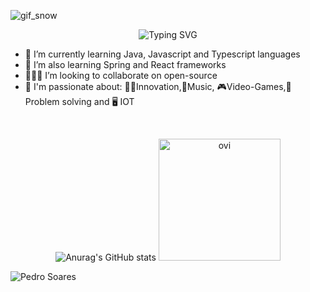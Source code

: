 
![gif_snow](https://github.com/Pedro-Musart/Pedro-Musart/assets/81385823/d910fbbd-f246-4541-b7f6-d6b4c72a4136)


<div align="center">

![Typing SVG](https://readme-typing-svg.demolab.com?font=Fira+Code&weight=600&size=30&pause=100&color=F7F7F7&background=0D1117&center=true&vCenter=true&random=false&width=600&height=100&lines=Hey%2C+my+name+is+Pedro!;Full+Stack+Developer;Good+to+see+you+here!)

</div>

- 📖 I’m currently learning Java, Javascript and Typescript languages
- 📖 I’m also learning Spring and React frameworks
- 👩🏻‍💻 I’m looking to collaborate on open-source
- 🤍 I'm passionate about: 👨‍💻Innovation,🎸Music, 🎮Video-Games,🧩Problem solving and 🖥️ IOT


<br>
<div align="center">
    
![Anurag's GitHub stats](https://github-readme-stats.vercel.app/api?username=Pedro-Musart&show_icons=true&theme=default)
<img src="https://github-readme-stats.vercel.app/api/top-langs?username=Pedro-Musart&show_icons=true&locale=en&layout=donut&theme=default" alt="ovi" height="195" />

</div>

<img src="https://komarev.com/ghpvc/?username=pedro-musart" alt="Pedro Soares" />







